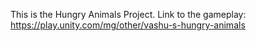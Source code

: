 This is the Hungry Animals Project.
Link to the gameplay: https://play.unity.com/mg/other/vashu-s-hungry-animals
